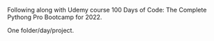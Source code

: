 Following along with Udemy course 100 Days of Code: The Complete Pythong Pro Bootcamp for 2022.

One folder/day/project.